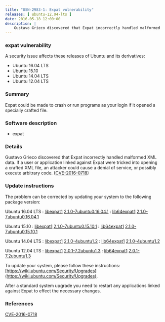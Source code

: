 ```yaml
---
title: "USN-2983-1: Expat vulnerability"
releases: [ ubuntu-12.04-lts ]
date: 2016-05-18 12:00:00
description: |
    Gustavo Grieco discovered that Expat incorrectly handled malformed XML data. If a user or application linked against Expat were tricked into opening a crafted XML file, an attacker could cause a denial of service, or possibly execute arbitrary code. ([CVE-2016-0718](http://people.ubuntu.com/~ubuntu-security/cve/CVE-2016-0718)) 
--- 
```

 
### expat vulnerability

A security issue affects these releases of Ubuntu and its derivatives:

* Ubuntu 16.04 LTS
* Ubuntu 15.10
* Ubuntu 14.04 LTS
* Ubuntu 12.04 LTS

### Summary

Expat could be made to crash or run programs as your login if it opened a specially crafted file.

### Software description

* expat 

### Details

Gustavo Grieco discovered that Expat incorrectly handled malformed XML data. If a user or application linked against Expat were tricked into opening a crafted XML file, an attacker could cause a denial of service, or possibly execute arbitrary code. ([CVE-2016-0718](http://people.ubuntu.com/~ubuntu-security/cve/CVE-2016-0718)) 

### Update instructions

The problem can be corrected by updating your system to the following package version:

Ubuntu 16.04 LTS
 : [libexpat1](https://launchpad.net/ubuntu/+source/expat) <span> [2.1.0-7ubuntu0.16.04.1](https://launchpad.net/ubuntu/+source/expat/2.1.0-7ubuntu0.16.04.1) </span> 
 : [lib64expat1](https://launchpad.net/ubuntu/+source/expat) <span> [2.1.0-7ubuntu0.16.04.1](https://launchpad.net/ubuntu/+source/expat/2.1.0-7ubuntu0.16.04.1) </span> 

Ubuntu 15.10
 : [libexpat1](https://launchpad.net/ubuntu/+source/expat) <span> [2.1.0-7ubuntu0.15.10.1](https://launchpad.net/ubuntu/+source/expat/2.1.0-7ubuntu0.15.10.1) </span> 
 : [lib64expat1](https://launchpad.net/ubuntu/+source/expat) <span> [2.1.0-7ubuntu0.15.10.1](https://launchpad.net/ubuntu/+source/expat/2.1.0-7ubuntu0.15.10.1) </span> 

Ubuntu 14.04 LTS
 : [libexpat1](https://launchpad.net/ubuntu/+source/expat) <span> [2.1.0-4ubuntu1.2](https://launchpad.net/ubuntu/+source/expat/2.1.0-4ubuntu1.2) </span> 
 : [lib64expat1](https://launchpad.net/ubuntu/+source/expat) <span> [2.1.0-4ubuntu1.2](https://launchpad.net/ubuntu/+source/expat/2.1.0-4ubuntu1.2) </span> 

Ubuntu 12.04 LTS
 : [libexpat1](https://launchpad.net/ubuntu/+source/expat) <span> [2.0.1-7.2ubuntu1.3](https://launchpad.net/ubuntu/+source/expat/2.0.1-7.2ubuntu1.3) </span> 
 : [lib64expat1](https://launchpad.net/ubuntu/+source/expat) <span> [2.0.1-7.2ubuntu1.3](https://launchpad.net/ubuntu/+source/expat/2.0.1-7.2ubuntu1.3) </span> 

To update your system, please follow these instructions: [https://wiki.ubuntu.com/Security/Upgrades](https://wiki.ubuntu.com/Security/Upgrades).

After a standard system upgrade you need to restart any applications linked against Expat to effect the necessary changes. 

### References

 [CVE-2016-0718](http://people.ubuntu.com/~ubuntu-security/cve/CVE-2016-0718)
 

